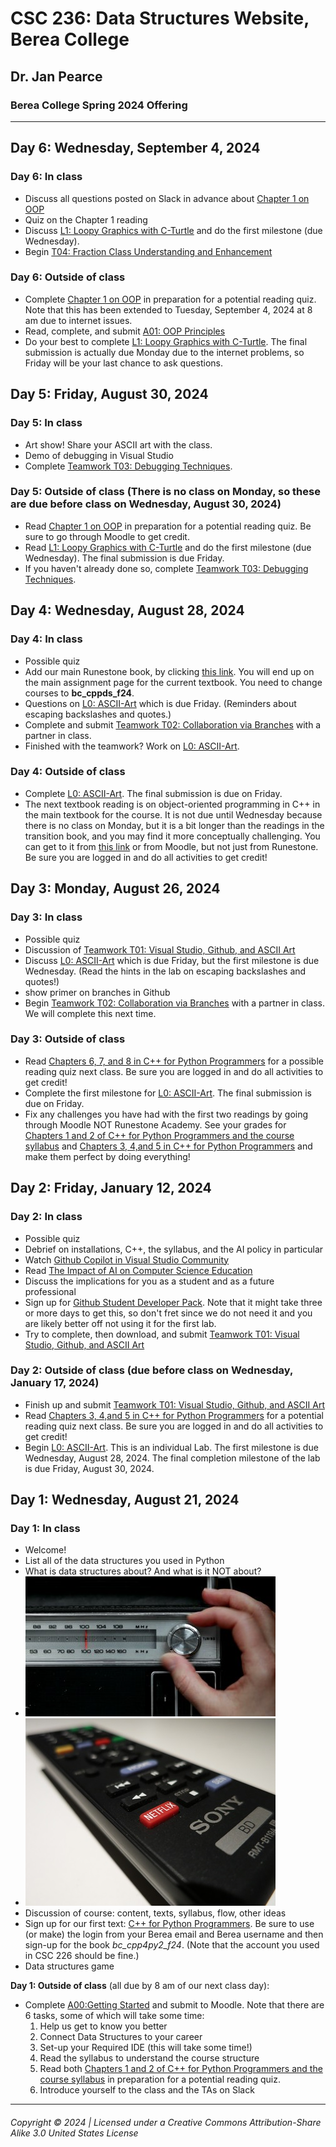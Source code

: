 # CSC 236: Data Structures Website, Berea College

## Dr. Jan Pearce

### Berea College Spring 2024 Offering

---

## Day 6: Wednesday, September 4, 2024

### Day 6: In class

- Discuss all questions posted on Slack in advance about [Chapter 1 on OOP](https://moodle.berea.edu/mod/lti/view.php?id=711328)
- Quiz on the Chapter 1 reading
- Discuss [L1: Loopy Graphics with C-Turtle](https://moodle.berea.edu/mod/assign/view.php?id=695003) and do the first milestone (due Wednesday).
- Begin [T04: Fraction Class Understanding and Enhancement](https://moodle.berea.edu/mod/assign/view.php?id=711836)

### Day 6: Outside of class

- Complete [Chapter 1 on OOP](https://moodle.berea.edu/mod/lti/view.php?id=711328) in preparation for a potential reading quiz. Note that this has been extended to Tuesday, September 4, 2024 at 8 am due to internet issues.
- Read, complete, and submit [A01: OOP Principles](https://docs.google.com/document/d/1uH5vpyvL1rCLsmI14D3LIgUo2Q-0fCCdclOz2ZAk1Eg)
- Do your best to complete [L1: Loopy Graphics with C-Turtle](https://docs.google.com/document/d/1yMQGsJwNXTUsabYNo_k56b9-Jwk1EKFaGgM8e2fVt2c). The final submission is actually due Monday due to the internet problems, so Friday will be your last chance to ask questions.

## Day 5: Friday, August 30, 2024

### Day 5: In class

- Art show! Share your ASCII art with the class.
- Demo of debugging in Visual Studio
- Complete [Teamwork T03:  Debugging Techniques](https://moodle.berea.edu/mod/assign/view.php?id=694977).

### Day 5: Outside of class (There is no class on Monday, so these are due before class on Wednesday, August 30, 2024)

- Read [Chapter 1 on OOP](https://moodle.berea.edu/mod/lti/view.php?id=711328) in preparation for a potential reading quiz. Be sure to go through Moodle to get credit.
- Read [L1: Loopy Graphics with C-Turtle](https://moodle.berea.edu/mod/assign/view.php?id=695003) and do the first milestone (due Wednesday). The final submission is due Friday.
- If you haven't already done so, complete [Teamwork T03:  Debugging Techniques](https://moodle.berea.edu/mod/assign/view.php?id=694977).

## Day 4: Wednesday, August 28, 2024

### Day 4: In class

- Possible quiz
- Add our main Runestone book, by clicking [this link](https://moodle.berea.edu/mod/lti/view.php?id=711327). You will end up on the main assignment page for the current textbook. You need to change courses to **bc_cppds_f24**.
- Questions on [L0: ASCII-Art](https://docs.google.com/document/d/14j_z0Q-HcVHP9KLok0PGk6o7U3wKpC7BN_tygccKfK8) which is due Friday. (Reminders about escaping backslashes and quotes.)
- Complete and submit [Teamwork T02: Collaboration via Branches](https://docs.google.com/document/d/1fB24sIofHbsWZ2xJAQzCJ_RoIkfUhXZWYb0XJSjhAKQ) with a partner in class.
- Finished with the teamwork? Work on [L0: ASCII-Art](https://docs.google.com/document/d/14j_z0Q-HcVHP9KLok0PGk6o7U3wKpC7BN_tygccKfK8).

### Day 4: Outside of class

- Complete [L0: ASCII-Art](https://docs.google.com/document/d/14j_z0Q-HcVHP9KLok0PGk6o7U3wKpC7BN_tygccKfK8). The final submission is due on Friday.
- The next textbook reading is on object-oriented programming in C++ in the main textbook for the course. It is not due until Wednesday because there is no class on Monday, but it is a bit longer than the readings in the transition book, and you may find it more conceptually challenging. You can get to it from [this link](https://moodle.berea.edu/mod/lti/view.php?id=711328) or from Moodle, but not just from Runestone. Be sure you are logged in and do all activities to get credit!

## Day 3: Monday, August 26, 2024

### Day 3: In class

- Possible quiz
- Discussion of [Teamwork T01: Visual Studio, Github, and ASCII Art](https://docs.google.com/document/d/1Bz1sbwxid1ydkSHaO5nDMpMgzwa29Py6zzTlWGUvBzM)
- Discuss [L0: ASCII-Art](https://docs.google.com/document/d/14j_z0Q-HcVHP9KLok0PGk6o7U3wKpC7BN_tygccKfK8) which is due Friday, but the first milestone is due Wednesday. (Read the hints in the lab on escaping backslashes and quotes!)
- show primer on branches in Github
- Begin [Teamwork T02: Collaboration via Branches](https://docs.google.com/document/d/1fB24sIofHbsWZ2xJAQzCJ_RoIkfUhXZWYb0XJSjhAKQ) with a partner in class. We will complete this next time.

### Day 3: Outside of class

- Read [Chapters 6, 7, and 8 in C++ for Python Programmers](https://moodle.berea.edu/mod/lti/view.php?id=710672) for a possible reading quiz next class. Be sure you are logged in and do all activities to get credit!
- Complete the first milestone for [L0: ASCII-Art](https://docs.google.com/document/d/14j_z0Q-HcVHP9KLok0PGk6o7U3wKpC7BN_tygccKfK8). The final submission is due on Friday.
- Fix any challenges you have had with the first two readings by going through Moodle NOT Runestone Academy. See your grades for [Chapters 1 and 2 of C++ for Python Programmers and the course syllabus](https://moodle.berea.edu/mod/lti/view.php?id=694947) and [Chapters 3, 4,and 5 in C++ for Python Programmers](https://moodle.berea.edu/mod/lti/view.php?id=710347) and make them perfect by doing everything!

## Day 2: Friday, January 12, 2024

### Day 2: In class

- Possible quiz
- Debrief on installations, C++, the syllabus, and the AI policy in particular
- Watch [Github Copilot in Visual Studio Community](https://youtu.be/kc_A12G4Elk)
- Read [The Impact of AI on Computer Science Education](https://cacm.acm.org/news/the-impact-of-ai-on-computer-science-education/)
- Discuss the implications for you as a student and as a future professional
- Sign up for [Github Student Developer Pack](https://education.github.com/pack). Note that it might take three or more days to get this, so don't fret since we do not need it and you are likely better off not using it for the first lab.
- Try to complete, then download, and submit [Teamwork T01: Visual Studio, Github, and ASCII Art](https://docs.google.com/document/d/1Bz1sbwxid1ydkSHaO5nDMpMgzwa29Py6zzTlWGUvBzM)

### Day 2: Outside of class (due before class on Wednesday, January 17, 2024)

- Finish up and submit [Teamwork T01: Visual Studio, Github, and ASCII Art](https://docs.google.com/document/d/1Bz1sbwxid1ydkSHaO5nDMpMgzwa29Py6zzTlWGUvBzM)
- Read [Chapters 3, 4,and 5 in C++ for Python Programmers](https://moodle.berea.edu/mod/lti/view.php?id=710347) for a potential reading quiz next class. Be sure you are logged in and do all activities to get credit!
- Begin [L0: ASCII-Art](https://docs.google.com/document/d/14j_z0Q-HcVHP9KLok0PGk6o7U3wKpC7BN_tygccKfK8). This is an individual Lab. The first milestone is due Wednesday, August 28, 2024. The final completion milestone of the  lab is due Friday, August 30, 2024.

## Day 1: Wednesday, August 21, 2024

### Day 1: In class

- Welcome!
- List all of the data structures you used in Python
- What is data structures about? And what is it NOT about?
- ![old style car radio tuner](radiotuner.jpg "old style car radio tuner")
- ![TV remote](remote.jpg "TV remote")
- Discussion of course: content, texts, syllabus, flow, other ideas
- Sign up for our first text: [C++ for Python Programmers](https://runestone.academy). Be sure to use (or make) the login from your Berea email and Berea username and then sign-up for the book *bc_cpp4py2_f24*. (Note that the account you used in CSC 226 should be fine.)
- Data structures game

**Day 1: Outside of class** (all due by 8 am of our next class day):

- Complete [A00:Getting Started](https://docs.google.com/document/d/12iJBToSMk2A1n2mSdAmwKnFEpFVlnLz73ulsyt0htNM/edit?usp=sharing) and submit to Moodle. Note that there are 6 tasks, some of which will take some time:
  1. Help us get to know you better
  2. Connect Data Structures to your career
  3. Set-up your Required IDE (this will take some time!)
  4. Read the syllabus to understand the course structure
  5. Read both [Chapters 1 and 2 of C++ for Python Programmers and the course syllabus](https://moodle.berea.edu/mod/lti/view.php?id=694947) in preparation for a potential reading quiz.
  6. Introduce yourself to the class and the TAs on Slack

---

###### Copyright © 2024 | Licensed under a Creative Commons Attribution-Share Alike 3.0 United States License
